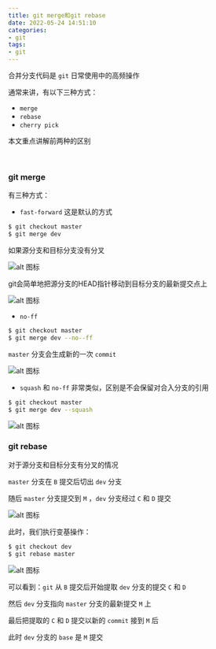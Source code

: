 ```yaml
---
title: git merge和git rebase
date: 2022-05-24 14:51:10
categories:
- git
tags:
- git
---
```


合并分支代码是 `git` 日常使用中的高频操作

通常来讲，有以下三种方式：

- `merge` 
- `rebase`
- `cherry pick`

本文重点讲解前两种的区别

<br/>

### git merge

有三种方式：

- `fast-forward` 这是默认的方式

``` bash
$ git checkout master
$ git merge dev
```

如果源分支和目标分支没有分叉

![alt 图标](https://img.czjge.cn/blog/202205241533.png)

git会简单地把源分支的HEAD指针移动到目标分支的最新提交点上

![alt 图标](https://img.czjge.cn/blog/202205241538.png)

- `no-ff` 

``` bash
$ git checkout master
$ git merge dev --no--ff
```

`master` 分支会生成新的一次 `commit` 

![alt 图标](https://img.czjge.cn/blog/202205241547.png)

- `squash` 和 `no-ff` 非常类似，区别是不会保留对合入分支的引用

``` bash
$ git checkout master
$ git merge dev --squash 
```

![alt 图标](https://img.czjge.cn/blog/202205241549.png)

### git rebase

对于源分支和目标分支有分叉的情况

`master` 分支在 `B` 提交后切出 `dev` 分支

随后 `master` 分支提交到 `M` ，`dev` 分支经过 `C` 和 `D` 提交

![alt 图标](https://img.czjge.cn/blog/202205241601.png)

此时，我们执行变基操作：

``` bash
$ git checkout dev
$ git rebase master
```

![alt 图标](https://img.czjge.cn/blog/202205241623.png)

可以看到：`git` 从 `B` 提交后开始提取 `dev` 分支的提交 `C` 和 `D` 

然后 `dev` 分支指向 `master` 分支的最新提交 `M` 上

最后把提取的 `C` 和 `D` 提交以新的 `commit` 接到 `M` 后

此时 `dev` 分支的 `base` 是 `M` 提交
